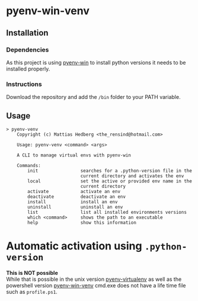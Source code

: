 # pyenv-win-venv

## Installation

### Dependencies

As this project is using [pyenv-win](https://github.com/pyenv-win/pyenv-win) to install python versions it needs to be installed properly.

### Instructions

Download the repository and add the `/bin` folder to your PATH variable.


## Usage

```
> pyenv-venv
    Copyright (c) Mattias Hedberg <the_rensind@hotmail.com>

    Usage: pyenv-venv <command> <args>

    A CLI to manage virtual envs with pyenv-win

    Commands:
        init                searches for a .python-version file in the 
                            current directory and activates the env
        local               set the active or provided env name in the
                            current directory
        activate            activate an env
        deactivate          deactivate an env
        install             install an env
        uninstall           uninstall an env
        list                list all installed environments versions
        which <command>     shows the path to an executable
        help                show this information
```


# Automatic activation using `.python-version`
**This is NOT possible**  
While that is possible in the unix version [pyenv-virtualenv](https://github.com/pyenv/pyenv-virtualenv) as well as the powershell version [pyenv-win-venv](https://github.com/pyenv-win/pyenv-win-venv) cmd.exe does not have a life time file such as `profile.ps1`.